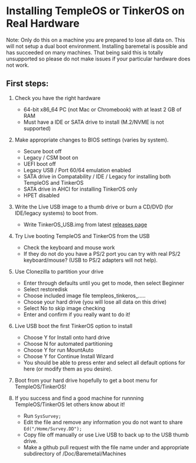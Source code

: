 # Installing TempleOS or TinkerOS on Real Hardware

Note: Only do this on a machine you are prepared to lose all data on.  This will not setup a dual boot environment.  Installing baremetal is possible and has succeeded on many machines.  That being said this is totally unsupported so please do not make issues if your particular hardware does not work.

## First steps:

1) Check you have the right hardware
   - 64-bit x86_64 PC (not Mac or Chromebook) with at least 2 GB of RAM
   - Must have a IDE or SATA drive to install (M.2/NVME is not supported)

3) Make appropriate changes to BIOS settings (varies by system).
   - Secure boot off
   - Legacy / CSM boot on
   - UEFI boot off
   - Legacy USB / Port 60/64 emulation enabled
   - SATA drive in Compatability / IDE / Legacy for installing both TempleOS and TinkerOS
   - SATA drive in AHCI for installing TinkerOS only
   - HPET disabled

4) Write the Live USB image to a thumb drive or burn a CD/DVD (for IDE/legacy systems) to boot from.
   - Write TinkerOS_USB.img from latest [releases page](https://github.com/tinkeros/TinkerOS/releases) 

5) Try Live booting TempleOS and TinkerOS from the USB
   - Check the keyboard and mouse work
   - If they do not do you have a PS/2 port you can try with real PS/2 keyboard/mouse? (USB to PS/2 adapters will not help).

6) Use Clonezilla to partition your drive
   - Enter through defaults until you get to mode, then select Beginner
   - Select restoredisk
   - Choose included image file templeos_tinkeros_.....
   - Choose your hard drive (you will lose all data on this drive)
   - Select No to skip image checking
   - Enter and confirm if you really want to do it!
     
7) Live USB boot the first TinkerOS option to install
   - Choose Y for Install onto hard drive
   - Choose N for automated partitioning
   - Choose Y for run MountAuto
   - Choose Y for Continue Install Wizard
   - You should be able to press enter and select all default options for here (or modify them as you desire).

8) Boot from your hard drive hopefully to get a boot menu for TempleOS/TinkerOS!

9) If you success and find a good machine for runnning TempleOS/TinkerOS let others know about it!
   - Run `SysSurvey;`
   - Edit the file and remove any information you do not want to share `Ed("/Home/Survey.DD");`
   - Copy file off manually or use Live USB to back up to the USB thumb drive.
   - Make a github pull request with the file name under and appropriate subdirectory of /Doc/Baremetal/Machines 
